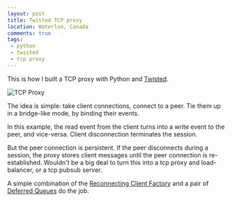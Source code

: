 ```yaml
---
layout: post
title: Twisted TCP proxy
location: Waterloo, Canada
comments: true
tags:
 - python
 - twisted
 - tcp proxy
---
```


This is how I built a TCP proxy with Python and
 [Twisted](http://twistedmatrix.com/).

![TCP Proxy]({{site.prefix}}/img/posts/tcp-proxy.png)

The idea is simple: take client connections, connect to a peer. Tie them up in
 a bridge-like mode, by binding their events.

In this example, the read event from the client turns into a write event to
 the peer, and vice-versa. Client disconnection terminates the session.

But the peer connection is persistent. If the peer disconnects during a session,
the proxy stores client messages until the peer connection is re-established.
Wouldn't be a big deal to turn this into a tcp proxy and load-balancer, or a
 tcp pubsub server.

A simple combination of the [Reconnecting Client Factory](http://twistedmatrix.com/documents/current/api/twisted.internet.protocol.ReconnectingClientFactory.html)
 and a pair of [Deferred Queues](http://twistedmatrix.com/documents/current/api/twisted.internet.defer.DeferredQueue.html) do the job.

<script src="https://gist.github.com/1878983.js?file=tcp-proxy.py"> </script>
